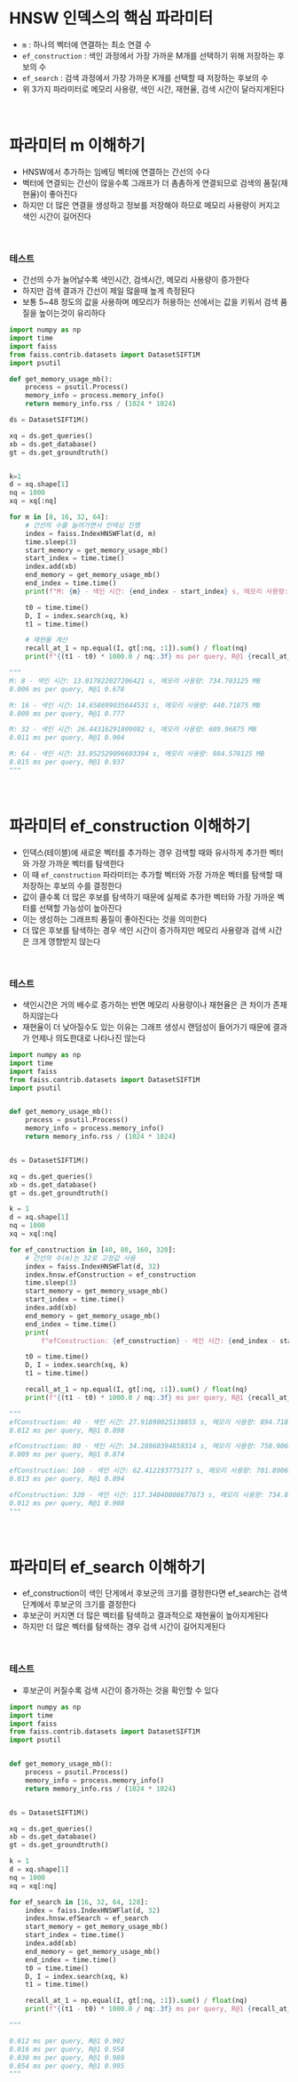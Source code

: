 # HNSW 인덱스의 핵심 파라미터

- `m` : 하나의 벡터에 연결하는 최소 연결 수
- `ef_construction` : 색인 과정에서 가장 가까운 M개를 선택하기 위해 저장하는 후보의 수
- `ef_search` : 검색 과정에서 가장 가까운 K개를 선택할 때 저장하는 후보의 수
- 위 3가지 파라미터로 메모리 사용량, 색인 시간, 재현율, 검색 시간이 달라지게된다

<br>

# 파라미터 m 이해하기

- HNSW에서 추가하는 임베딩 벡터에 연결하는 간선의 수다
- 벡터에 연결되는 간선이 많을수록 그래프가 더 촘촘하게 연결되므로 검색의 품질(재현율)이 좋아진다
- 하지만 더 많은 연결을 생성하고 정보를 저장해야 하므로 메모리 사용량이 커지고 색인 시간이 길어진다

<br>

### 테스트

- 간선의 수가 늘어날수록 색인시간, 검색시간, 메모리 사용량이 증가한다
- 하지만 검색 결과가 간선이 제일 많을때 높게 측정된다
- 보통 5~48 정도의 값을 사용하며 메모리가 허용하는 선에서는 값을 키워서 검색 품질을 높이는것이 유리하다

```python
import numpy as np
import time
import faiss
from faiss.contrib.datasets import DatasetSIFT1M
import psutil

def get_memory_usage_mb():
    process = psutil.Process()
    memory_info = process.memory_info()
    return memory_info.rss / (1024 * 1024)

ds = DatasetSIFT1M()

xq = ds.get_queries()
xb = ds.get_database()
gt = ds.get_groundtruth()


k=1
d = xq.shape[1]
nq = 1000
xq = xq[:nq]

for m in [8, 16, 32, 64]:
    # 간선의 수를 늘려가면서 인덱싱 진행
    index = faiss.IndexHNSWFlat(d, m)
    time.sleep(3)
    start_memory = get_memory_usage_mb()
    start_index = time.time()
    index.add(xb)
    end_memory = get_memory_usage_mb()
    end_index = time.time()
    print(f"M: {m} - 색인 시간: {end_index - start_index} s, 메모리 사용량: {end_memory - start_memory} MB")

    t0 = time.time()
    D, I = index.search(xq, k)
    t1 = time.time()

    # 재현율 계산
    recall_at_1 = np.equal(I, gt[:nq, :1]).sum() / float(nq)
    print(f"{(t1 - t0) * 1000.0 / nq:.3f} ms per query, R@1 {recall_at_1:.3f}")

"""
M: 8 - 색인 시간: 13.017822027206421 s, 메모리 사용량: 734.703125 MB
0.006 ms per query, R@1 0.678

M: 16 - 색인 시간: 14.658699035644531 s, 메모리 사용량: 440.71875 MB
0.009 ms per query, R@1 0.777

M: 32 - 색인 시간: 26.44316291809082 s, 메모리 사용량: 689.96875 MB
0.011 ms per query, R@1 0.904

M: 64 - 색인 시간: 33.052529096603394 s, 메모리 사용량: 984.578125 MB
0.015 ms per query, R@1 0.937
"""
```

<br>

# 파라미터 ef_construction 이해하기

- 인덱스(테이블)에 새로운 벡터를 추가하는 경우 검색할 때와 유사하게 추가한 벡터와 가장 가까운 벡터를 탐색한다
- 이 때 `ef_construction` 파라미터는 추가할 벡터와 가장 가까운 벡터를 탐색할 때 저장하는 후보의 수를 결정한다
- 값이 클수록 더 많은 후보를 탐색하기 때문에 실제로 추가한 벡터와 가장 가까운 벡터를 선택할 가능성이 높아진다
- 이는 생성하는 그래프틔 품질이 좋아진다는 것을 의미한다
- 더 많은 후보를 탐색하는 경우 색인 시간이 증가하지만 메모리 사용량과 검색 시간은 크게 영향받지 않는다

<br>

### 테스트

- 색인시간은 거의 배수로 증가하는 반면 메모리 사용량이나 재현율은 큰 차이가 존재하지않는다
- 재현율이 더 낮아질수도 있는 이유는 그래프 생성시 랜덤성이 들어가기 때문에 결과가 언제나 의도한대로 나타나진 않는다

```python
import numpy as np
import time
import faiss
from faiss.contrib.datasets import DatasetSIFT1M
import psutil


def get_memory_usage_mb():
    process = psutil.Process()
    memory_info = process.memory_info()
    return memory_info.rss / (1024 * 1024)


ds = DatasetSIFT1M()

xq = ds.get_queries()
xb = ds.get_database()
gt = ds.get_groundtruth()

k = 1
d = xq.shape[1]
nq = 1000
xq = xq[:nq]

for ef_construction in [40, 80, 160, 320]:
    # 간선의 수(m)는 32로 고정값 사용
    index = faiss.IndexHNSWFlat(d, 32)
    index.hnsw.efConstruction = ef_construction
    time.sleep(3)
    start_memory = get_memory_usage_mb()
    start_index = time.time()
    index.add(xb)
    end_memory = get_memory_usage_mb()
    end_index = time.time()
    print(
        f"efConstruction: {ef_construction} - 색인 시간: {end_index - start_index} s, 메모리 사용량: {end_memory - start_memory} MB")

    t0 = time.time()
    D, I = index.search(xq, k)
    t1 = time.time()

    recall_at_1 = np.equal(I, gt[:nq, :1]).sum() / float(nq)
    print(f"{(t1 - t0) * 1000.0 / nq:.3f} ms per query, R@1 {recall_at_1:.3f}")

"""
efConstruction: 40 - 색인 시간: 27.91890025138855 s, 메모리 사용량: 894.71875 MB
0.012 ms per query, R@1 0.898

efConstruction: 80 - 색인 시간: 34.28960394859314 s, 메모리 사용량: 750.90625 MB
0.009 ms per query, R@1 0.874

efConstruction: 160 - 색인 시간: 62.412193775177 s, 메모리 사용량: 701.890625 MB
0.013 ms per query, R@1 0.894

efConstruction: 320 - 색인 시간: 117.34040808677673 s, 메모리 사용량: 734.875 MB
0.012 ms per query, R@1 0.908
"""
```

<br>

# 파라미터 ef_search 이해하기

- ef_construction이 색인 단게에서 후보군의 크기를 결정한다면 ef_search는 검색 단계에서 후보군의 크기를 결정한다
- 후보군이 커지면 더 많은 벡터를 탐색하고 결과적으로 재현율이 높아지게된다
- 하지만 더 많은 벡터를 탐색하는 경우 검색 시간이 길어지게된다

<br>

### 테스트

- 후보군이 커질수록 검색 시간이 증가하는 것을 확인할 수 있다

```python
import numpy as np
import time
import faiss
from faiss.contrib.datasets import DatasetSIFT1M
import psutil


def get_memory_usage_mb():
    process = psutil.Process()
    memory_info = process.memory_info()
    return memory_info.rss / (1024 * 1024)


ds = DatasetSIFT1M()

xq = ds.get_queries()
xb = ds.get_database()
gt = ds.get_groundtruth()

k = 1
d = xq.shape[1]
nq = 1000
xq = xq[:nq]

for ef_search in [16, 32, 64, 128]:
    index = faiss.IndexHNSWFlat(d, 32)
    index.hnsw.efSearch = ef_search
    start_memory = get_memory_usage_mb()
    start_index = time.time()
    index.add(xb)
    end_memory = get_memory_usage_mb()
    end_index = time.time()
    t0 = time.time()
    D, I = index.search(xq, k)
    t1 = time.time()

    recall_at_1 = np.equal(I, gt[:nq, :1]).sum() / float(nq)
    print(f"{(t1 - t0) * 1000.0 / nq:.3f} ms per query, R@1 {recall_at_1:.3f}")

"""

0.012 ms per query, R@1 0.902
0.016 ms per query, R@1 0.958
0.030 ms per query, R@1 0.980
0.054 ms per query, R@1 0.995
"""
```
